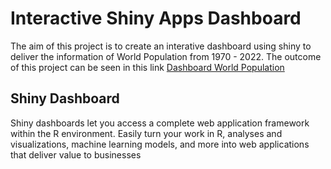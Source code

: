 # Interactive Shiny Apps Dashboard 
The aim of this project is to create an interative dashboard using shiny to deliver the information of World Population from 1970 - 2022. The outcome of this project can be seen in this link [Dashboard World Population](https://taliathaib.shinyapps.io/World_Population_LBB/)


## Shiny Dashboard

Shiny dashboards let you access a complete web application framework within the R environment. Easily turn your work in R, analyses and visualizations, machine learning models, and more into web applications that deliver value to businesses

